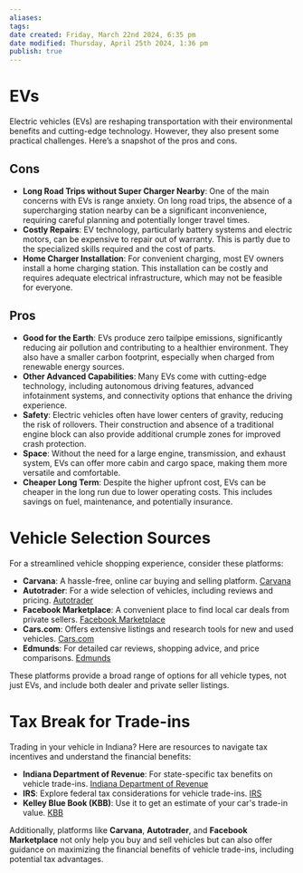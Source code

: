 ```yaml
---
aliases: 
tags: 
date created: Friday, March 22nd 2024, 6:35 pm
date modified: Thursday, April 25th 2024, 1:36 pm
publish: true
---
```


# EVs
Electric vehicles (EVs) are reshaping transportation with their environmental benefits and cutting-edge technology. However, they also present some practical challenges. Here’s a snapshot of the pros and cons.
## Cons
- **Long Road Trips without Super Charger Nearby**: One of the main concerns with EVs is range anxiety. On long road trips, the absence of a supercharging station nearby can be a significant inconvenience, requiring careful planning and potentially longer travel times.
- **Costly Repairs**: EV technology, particularly battery systems and electric motors, can be expensive to repair out of warranty. This is partly due to the specialized skills required and the cost of parts.
- **Home Charger Installation**: For convenient charging, most EV owners install a home charging station. This installation can be costly and requires adequate electrical infrastructure, which may not be feasible for everyone.

## Pros
- **Good for the Earth**: EVs produce zero tailpipe emissions, significantly reducing air pollution and contributing to a healthier environment. They also have a smaller carbon footprint, especially when charged from renewable energy sources.
- **Other Advanced Capabilities**: Many EVs come with cutting-edge technology, including autonomous driving features, advanced infotainment systems, and connectivity options that enhance the driving experience.
- **Safety**: Electric vehicles often have lower centers of gravity, reducing the risk of rollovers. Their construction and absence of a traditional engine block can also provide additional crumple zones for improved crash protection.
- **Space**: Without the need for a large engine, transmission, and exhaust system, EVs can offer more cabin and cargo space, making them more versatile and comfortable.
- **Cheaper Long Term**: Despite the higher upfront cost, EVs can be cheaper in the long run due to lower operating costs. This includes savings on fuel, maintenance, and potentially insurance.
# Vehicle Selection Sources
For a streamlined vehicle shopping experience, consider these platforms:

- **Carvana**: A hassle-free, online car buying and selling platform. [Carvana](https://www.carvana.com/)
- **Autotrader**: For a wide selection of vehicles, including reviews and pricing. [Autotrader](https://www.autotrader.com/)
- **Facebook Marketplace**: A convenient place to find local car deals from private sellers. [Facebook Marketplace](https://www.facebook.com/marketplace/category/vehicles)
- **Cars.com**: Offers extensive listings and research tools for new and used vehicles. [Cars.com](https://www.cars.com/)
- **Edmunds**: For detailed car reviews, shopping advice, and price comparisons. [Edmunds](https://www.edmunds.com/)

These platforms provide a broad range of options for all vehicle types, not just EVs, and include both dealer and private seller listings.

# Tax Break for Trade-ins
Trading in your vehicle in Indiana? Here are resources to navigate tax incentives and understand the financial benefits:

- **Indiana Department of Revenue**: For state-specific tax benefits on vehicle trade-ins. [Indiana Department of Revenue](https://www.in.gov/dor/)
- **IRS**: Explore federal tax considerations for vehicle trade-ins. [IRS](https://www.irs.gov/)
- **Kelley Blue Book (KBB)**: Use it to get an estimate of your car's trade-in value. [KBB](https://www.kbb.com/)

Additionally, platforms like **Carvana**, **Autotrader**, and **Facebook Marketplace** not only help you buy and sell vehicles but can also offer guidance on maximizing the financial benefits of vehicle trade-ins, including potential tax advantages.
